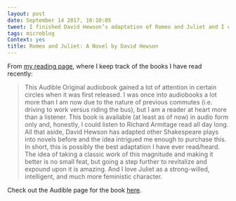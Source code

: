 ```yaml
---
layout: post
date: September 14 2017, 16:10:05
tweet: I finished David Hewson’s adaptation of Romeo and Juliet and I cannot recommend it enough.
tags: microblog
Context: yes
title: Romeo and Juliet: A Novel by David Hewson
---
```


From [my reading page][1], where I keep track of the books I have read recently:
> This Audible Original audiobook gained a lot of attention in certain circles when it was first released. I was once into audiobooks a lot more than I am now due to the nature of previous commutes (i.e. driving to work versus riding the bus), but I am a reader at heart more than a listener. This book is available (at least as of now) in audio form only and, honestly, I could listen to Richard Armitage read all day long. All that aside, David Hewson has adapted other Shakespeare plays into novels before and the idea intrigued me enough to purchase this. In short, this is possibly the best adaptation I have ever read/heard. The idea of taking a classic work of this magnitude and making it better is no small feat, but going a step further to revitalize and expound upon it is amazing. And I love Juliet as a strong-willed, intelligent, and much more feministic character.

Check out the Audible page for the book [here][2].

[1]:	https://engineeredeloquence.com/reading
[2]:	https://www.audible.com/pd/Fiction/Romeo-and-Juliet-A-Novel-Audiobook/B01KGL9QN4